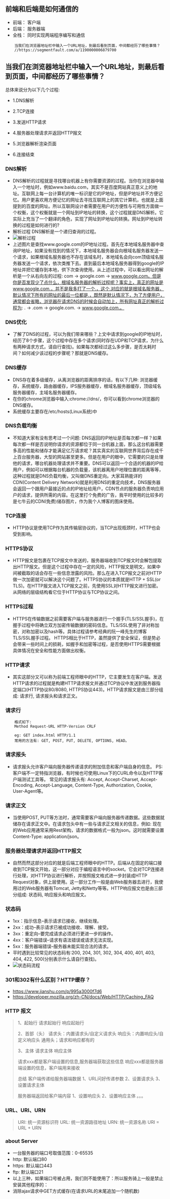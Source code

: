 ## 前端和后端是如何通信的
- 前端： 客户端
- 后端： 服务器端
- 全栈： 同时实现两端程序编写和通信
```
    当我们在浏览器地址栏中输入一个URL地址，到最后看到页面，中间都经历了哪些事情？
    //https://segmentfault.com/a/1190000006879700
```

## 当我们在浏览器地址栏中输入一个URL地址，到最后看到页面，中间都经历了哪些事情？

总体来说分为以下几个过程:

- 1.DNS解析

- 2.TCP连接

- 3.发送HTTP请求

- 4.服务器处理请求并返回HTTP报文

- 5.浏览器解析渲染页面

- 6.连接结束
<!-- 关于markdown图片引用 https://blog.csdn.net/lanxuezaipiao/article/details/44310775 -->
### DNS解析
- DNS解析的过程就是寻找哪台机器上有你需要资源的过程。当你在浏览器中输入一个地址时，例如www.baidu.com，其实不是百度网站真正意义上的地址。互联网上每一台计算机的唯一标识是它的IP地址，但是IP地址并不方便记忆。用户更喜欢用方便记忆的网址去寻找互联网上的其它计算机，也就是上面提到的百度的网址。所以互联网设计者需要在用户的方便性与可用性方面做一个权衡，这个权衡就是一个网址到IP地址的转换，这个过程就是DNS解析。它实际上充当了一个翻译的角色，实现了网址到IP地址的转换。网址到IP地址转换的过程是如何进行的?
- 解析过程 DNS解析是一个递归查询的过程。
- ![解析过程](https://github.com/webfrontup/webhttp/blob/master/img/connect.png)
- 上述图片是查找www.google.com的IP地址过程。首先在本地域名服务器中查询IP地址，如果没有找到的情况下，本地域名服务器会向根域名服务器发送一个请求，如果根域名服务器也不存在该域名时，本地域名会向com顶级域名服务器发送一个请求，依次类推下去。直到最后本地域名服务器得到google的IP地址并把它缓存到本地，供下次查询使用。从上述过程中，可以看出网址的解析是一个从右向左的过程: com -> google.com -> www.google.com。但是你是否发现少了点什么，根域名服务器的解析过程呢？事实上，真正的网址是www.google.com.，并不是我多打了一个.，这个.对应的就是根域名服务器，默认情况下所有的网址的最后一位都是.，既然是默认情况下，为了方便用户，通常都会省略，浏览器在请求DNS的时候会自动加上，所有网址真正的解析过程为: . -> .com -> google.com. -> www.google.com.。

### DNS优化
- 了解了DNS的过程，可以为我们带来哪些？上文中请求到google的IP地址时，经历了8个步骤，这个过程中存在多个请求(同时存在UDP和TCP请求，为什么有两种请求方式，请自行查找)。如果每次都经过这么多步骤，是否太耗时间？如何减少该过程的步骤呢？那就是DNS缓存。

### DNS缓存
- DNS存在着多级缓存，从离浏览器的距离排序的话，有以下几种: 浏览器缓存，系统缓存，路由器缓存，IPS服务器缓存，根域名服务器缓存，顶级域名服务器缓存，主域名服务器缓存。
- 在你的chrome浏览器中输入:chrome://dns/，你可以看到chrome浏览器的DNS缓存。
- 系统缓存主要存在/etc/hosts(Linux系统)中

### DNS负载均衡
- 不知道大家有没有思考过一个问题: DNS返回的IP地址是否每次都一样？如果每次都一样是否说明你请求的资源都位于同一台机器上面，那么这台机器需要多高的性能和储存才能满足亿万请求呢？其实真实的互联网世界背后存在成千上百台服务器，大型的网站甚至更多。但是在用户的眼中，它需要的只是处理他的请求，哪台机器处理请求并不重要。DNS可以返回一个合适的机器的IP给用户，例如可以根据每台机器的负载量，该机器离用户地理位置的距离等等，这种过程就是DNS负载均衡，又叫做DNS重定向。大家耳熟能详的CDN(Content Delivery Network)就是利用DNS的重定向技术，DNS服务器会返回一个跟用户最接近的点的IP地址给用户，CDN节点的服务器负责响应用户的请求，提供所需的内容。在这里打个免费的广告，我平时使用的比较多的是七牛云的CDN(免费)储存图片，作为我个人博客的图床使用。

### TCP连接
- HTTP协议是使用TCP作为其传输层协议的，当TCP出现瓶颈时，HTTP也会受到影响。

### HTTPS协议
- HTTP报文是包裹在TCP报文中发送的，服务器端收到TCP报文时会解包提取出HTTP报文。但是这个过程中存在一定的风险，HTTP报文是明文，如果中间被截取的话会存在一些信息泄露的风险。那么在进入TCP报文之前对HTTP做一次加密就可以解决这个问题了。HTTPS协议的本质就是HTTP + SSL(or TLS)。在HTTP报文进入TCP报文之前，先使用SSL对HTTP报文进行加密。从网络的层级结构看它位于HTTP协议与TCP协议之间。


### HTTPS过程
- HTTPS在传输数据之前需要客户端与服务器进行一个握手(TLS/SSL握手)，在握手过程中将确立双方加密传输数据的密码信息。TLS/SSL使用了非对称加密，对称加密以及hash等。具体过程请参考经典的阮一峰先生的博客TLS/SSL握手过程。
HTTPS相比于HTTP，虽然提供了安全保证，但是势必会带来一些时间上的损耗，如握手和加密等过程，是否使用HTTPS需要根据具体情况在安全和性能方面做出权衡。

### HTTP请求
- 其实这部分又可以称为前端工程师眼中的HTTP，它主要发生在客户端。发送HTTP请求的过程就是构建HTTP请求报文并通过TCP协议中发送到服务器指定端口(HTTP协议80/8080, HTTPS协议443)。HTTP请求报文是由三部分组成: 请求行, 请求报头和请求正文。

### 请求行
```
    格式如下:
    Method Request-URL HTTP-Version CRLF

    eg: GET index.html HTTP/1.1
    常用的方法有: GET, POST, PUT, DELETE, OPTIONS, HEAD。
```

### 请求报头
- 请求报头允许客户端向服务器传递请求的附加信息和客户端自身的信息。
PS: 客户端不一定特指浏览器，有时候也可使用Linux下的CURL命令以及HTTP客户端测试工具等。
常见的请求报头有: Accept, Accept-Charset, Accept-Encoding, Accept-Language, Content-Type, Authorization, Cookie, User-Agent等。
### 请求正文
- 当使用POST, PUT等方法时，通常需要客户端向服务器传递数据。这些数据就储存在请求正文中。在请求包头中有一些与请求正文相关的信息，例如: 现在的Web应用通常采用Rest架构，请求的数据格式一般为json。这时就需要设置Content-Type: application/json。
### 服务器处理请求并返回HTTP报文
- 自然而然这部分对应的就是后端工程师眼中的HTTP。后端从在固定的端口接收到TCP报文开始，这一部分对应于编程语言中的socket。它会对TCP连接进行处理，对HTTP协议进行解析，并按照报文格式进一步封装成HTTP Request对象，供上层使用。这一部分工作一般是由Web服务器去进行，我使用过的Web服务器有Tomcat, Jetty和Netty等等。HTTP响应报文也是由三部分组成: 状态码, 响应报头和响应报文。

### 状态码
- 1xx：指示信息–表示请求已接收，继续处理。
- 2xx：成功–表示请求已被成功接收、理解、接受。
- 3xx：重定向–要完成请求必须进行更进一步的操作。
- 4xx：客户端错误–请求有语法错误或请求无法实现。
- 5xx：服务器端错误–服务器未能实现合法的请求。
- 平时遇到比较常见的状态码有:200, 204, 301, 302, 304, 400, 401, 403, 404, 422, 500(分别表示什么请自行查找)。
- ![状态码流程](https://github.com/webfrontup/webhttp/blob/master/img/statusCode.png)

### 301和302有什么区别？HTTP缓存？
- https://www.jianshu.com/p/995a3000f7d6
- https://developer.mozilla.org/zh-CN/docs/Web/HTTP/Caching_FAQ



### HTTP 报文
> 1、起始行
> 请求起始行
> 响应起始行
> 
> 2、首部（头）
> 请求头：内置请求头/自定义请求头
> 响应头：内置响应头/自定义响应头
> 通用头；请求和响应都有的
> 
> 3、主体
> 请求主体
> 响应主体
> 
> 
> 请求xxx都是客户端设置的信息,服务器端获取这些信息
> 响应xxx都是服务器端设置的信息，客户端用来接收
> 
> 
> 总结
> 客户端传递给服务器端数据
> 1、URL问好传递参数
> 2、设置请求头
> 3、设置请求主体
>
>服务器端返回给客户端内容
>1、设置响应头
>2、设置响应主体
>。。。


### URL、URI、URN
> URI: 统一资源标识符
> URL: 统一资源路径地址
> URN: 统一资源名称
> URI = URL + URN


### about Server
- 一台服务器的端口号取值范围：0-65535
- http: 默认端口80
- https: 默认端口443
- ftp: 默认端口21
- 以上三种，如果端口号被占用，我们则不能使用了：所以服务骑上一般是禁止安装其他程序的：
- 消除ajax请求中GET方式缓存(在请求URL的末尾追加一个随机数)








